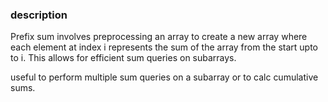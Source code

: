 ### description

Prefix sum involves preprocessing an array to create a new array where each element at index i represents the sum of the array from the start upto to i. This allows for efficient sum queries on subarrays.

useful to perform multiple sum queries on a subarray or to calc cumulative sums.